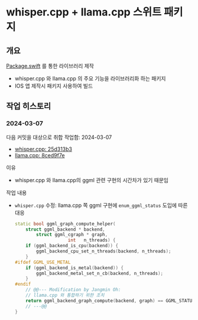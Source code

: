 
# whisper.cpp + llama.cpp 스위트 패키지

## 개요

[Package.swift](./Package.swift) 를 통한 라이브러리 제작
- whisper.cpp 와 llama.cpp 의 주요 기능을 라이브러리화 하는 패키지
- IOS 앱 제작시 패키지 사용하여 빌드



## 작업 히스토리

### 2024-03-07 

다음 커밋을 대상으로 취합 작업함: 2024-03-07

- [whisper.cpp: 25d313b3](https://github.com/ggerganov/whisper.cpp/commits/25d313b38b1f562200f915cd5952555613cd0110/)
- [llama.cpp: 8ced9f7e](https://github.com/ggerganov/llama.cpp/commit/8ced9f7e3225adb8501e9821ed1bbd92e3a5c7ae)

이유
- whisper.cpp 와 llama.cpp의 ggml 관련 구현의 시간차가 있기 때문임

작업 내용
- `whisper.cpp` 수정: llama.cpp 쪽 ggml 구현에 `enum_ggml_status` 도입에 따른 대응
    ```cpp
    static bool ggml_graph_compute_helper(
        struct ggml_backend * backend,
            struct ggml_cgraph * graph,
                        int   n_threads) {
        if (ggml_backend_is_cpu(backend)) {
            ggml_backend_cpu_set_n_threads(backend, n_threads);
        }
    #ifdef GGML_USE_METAL
        if (ggml_backend_is_metal(backend)) {
            ggml_backend_metal_set_n_cb(backend, n_threads);
        }
    #endif
        // @@--- Modification by Jangmin Oh:
        // llama.cpp 와 통합하기 위한 조치
        return ggml_backend_graph_compute(backend, graph) == GGML_STATUS_SUCCESS;
        // ---@@
    }
    ```